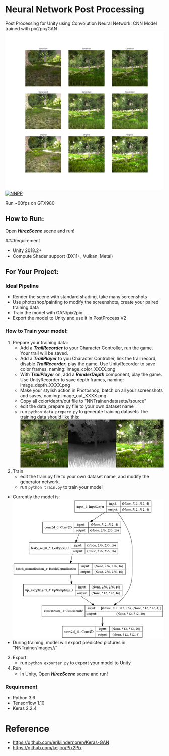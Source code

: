 Neural Network Post Processing
========

Post Processing for Unity using Convolution Neural Network. CNN Model trained with pix2pix/GAN
![model](Imgs/99_0.png)  
[![NNPP](http://img.youtube.com/vi/qYcST5reOzY/0.jpg)](http://www.youtube.com/watch?v=qYcST5reOzY "NNPP")

Run ~60fps on GTX980

## How to Run:

Open ***HirezScene*** scene and run!

###Requirement
* Unity 2018.2+
* Compute Shader support (DX11+, Vulkan, Metal)

## For Your Project:

### Ideal Pipeline 

* Render the scene with standard shading, take many screenshots
* Use photoshop/painting to modify the screenshots, create your paired training data
* Train the model with GAN/pix2pix
* Export the model to Unity and use it in PostProcess V2 


### How to Train your model:

1. Prepare your training data:
	* Add a ***TrailRecorder*** to your Character Controller, run the game. Your trail will be saved.
	* Add a ***TrailPlayer*** to you Character Controller, link the trail record, disable ***TrailRecorder***, play the game. Use UnityRecorder to save color frames, naming: image_color_XXXX.png
	* With ***TrailPlayer*** on, add a ***RenderDepth*** component, play the game. Use UnityRecorder to save depth frames, naming: image_depth_XXXX.png
	* Make your stylish action in Photoshop, batch on all your screenshots and saves, naming: image_out_XXXX.png
	* Copy all color/depth/out file to "NNTrainer/datasets/<yourdatasetname>/source"
	* edit the data_prepare.py file to your own dataset name
	* run ```python data_prepare.py``` to generate training datasets
The training data should like this:
![data](Imgs/image_0009.png)
2. Train
	* edit the train.py file to your own dataset name, and modify the generator network.
	* run ```python train.py``` to train your model
* Currently the model is:
![model](Imgs/model_architecture.png)  
* During training, model will export predicted pictures in "NNTrainer/images/<yourdatasetname>/"
3. Export
	* run ```python exporter.py``` to export your model to Unity
4. Run
	* In Unity, Open ***HirezScene*** scene and run!

### Requirement
* Python 3.6
* Tensorflow 1.10
* Keras 2.2.4




Reference
========

* https://github.com/eriklindernoren/Keras-GAN  
* https://github.com/keijiro/Pix2Pix
